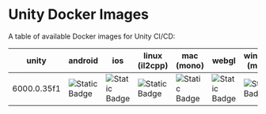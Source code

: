 # Unity Docker Images

A table of available Docker images for Unity CI/CD:

<!-- table -->
| unity | android | ios | linux (il2cpp) | mac (mono) | webgl | windows (mono) |
|---------|----------|----------|----------|----------|----------|----------|
| 6000.0.35f1 |![Static Badge](https://img.shields.io/badge/ubuntu--6000.0.35f1--android--runner-android-brightgreen?logo=docker&link=https%3A//docker.lakes.houseunityci/editor/tag/ubuntu-6000.0.35f1-android-runner) |![Static Badge](https://img.shields.io/badge/ubuntu--6000.0.35f1--ios--runner-ios-orange?logo=docker&link=https%3A//docker.lakes.houseunityci/editor/tag/ubuntu-6000.0.35f1-ios-runner) |![Static Badge](https://img.shields.io/badge/ubuntu--6000.0.35f1--linux--il2cpp--runner-linux%20%28il2cpp%29-black?logo=docker&link=https%3A//docker.lakes.houseunityci/editor/tag/ubuntu-6000.0.35f1-linux-il2cpp-runner) |![Static Badge](https://img.shields.io/badge/ubuntu--6000.0.35f1--mac--mono--runner-mac%20%28mono%29-white?logo=docker&link=https%3A//docker.lakes.houseunityci/editor/tag/ubuntu-6000.0.35f1-mac-mono-runner) |![Static Badge](https://img.shields.io/badge/ubuntu--6000.0.35f1--webgl--runner-webgl-yellow?logo=docker&link=https%3A//docker.lakes.houseunityci/editor/tag/ubuntu-6000.0.35f1-webgl-runner) |![Static Badge](https://img.shields.io/badge/ubuntu--6000.0.35f1--windows--mono--runner-windows%20%28mono%29-blue?logo=docker&link=https%3A//docker.lakes.houseunityci/editor/tag/ubuntu-6000.0.35f1-windows-mono-runner) |
<!-- /table -->
